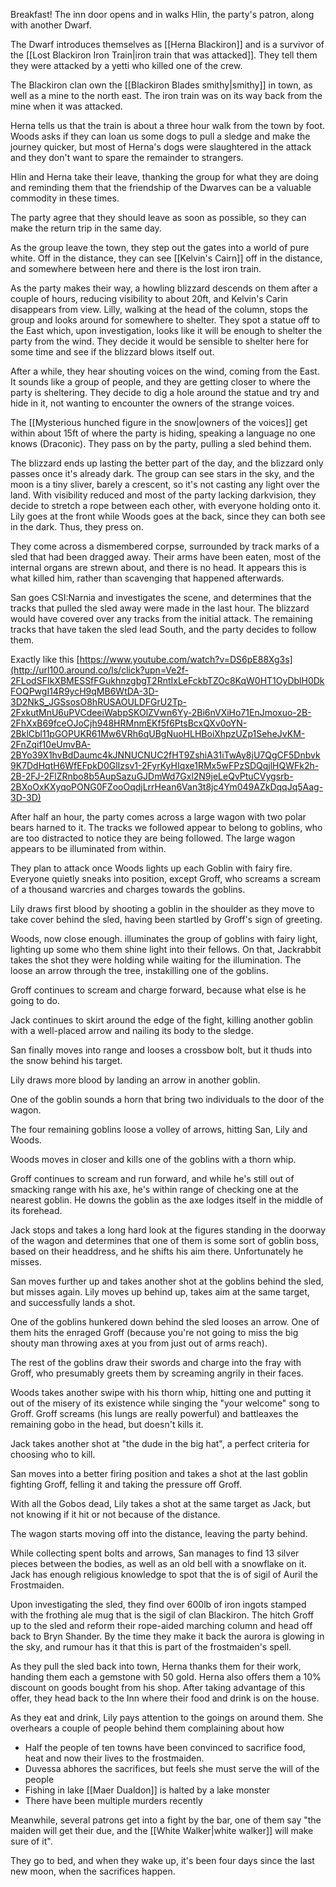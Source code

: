 Breakfast! The inn door opens and in walks Hlin, the party's patron, along with another Dwarf.  
  
The Dwarf introduces themselves as [[Herna Blackiron]] and is a survivor of the [[Lost Blackiron Iron Train|iron train that was attacked]]. They tell them they were attacked by a yetti who killed one of the crew.  
  
The Blackiron clan own the [[Blackiron Blades smithy|smithy]] in town, as well as a mine to the north east.  The iron train was on its way back from the mine when it was attacked.
  
Herna tells us that the train is about a three hour walk from the town by foot. Woods asks if they can loan us some dogs to pull a sledge and make the journey quicker, but most of Herna's dogs were slaughtered in the attack and they don't want to spare the remainder to strangers.  
  
Hlin and Herna take their leave, thanking the group for what they are doing and reminding them that the friendship of the Dwarves can be a valuable commodity in these times.  
  
The party agree that they should leave as soon as possible, so they can make the return trip in the same day.   
  
As the group leave the town, they step out the gates into a world of pure white. Off in the distance, they can see [[Kelvin's Cairn]] off in the distance, and somewhere between here and there is the lost iron train.  
  
As the party makes their way, a howling blizzard descends on them after a couple of hours, reducing visibility to about 20ft, and Kelvin's Carin disappears from view. Lilly, walking at the head of the column, stops the group and looks around for somewhere to shelter. They spot a statue off to the East which, upon investigation, looks like it will be enough to shelter the party from the wind. They decide it would be sensible to shelter here for some time and see if the blizzard blows itself out.
  
After a while, they hear shouting voices on the wind, coming from the East. It sounds like a group of people, and they are getting closer to where the party is sheltering. They decide to dig a hole around the statue and try and hide in it, not wanting to encounter the owners of the strange voices.  
  
The [[Mysterious hunched figure in the snow|owners of the voices]] get within about 15ft of where the party is hiding, speaking a language no one knows (Draconic). They pass on by the party, pulling a sled behind them.  
  
The blizzard ends up lasting the better part of the day, and the blizzard only passes once it's already dark. The group can see stars in the sky, and the moon is a tiny sliver, barely a crescent, so it's not casting any light over the land. With visibility reduced and most of the party lacking darkvision, they decide to stretch a rope between each other, with everyone holding onto it. Lily goes at the front while Woods goes at the back, since they can both see in the dark. Thus, they press on.  
  
They come across a dismembered corpse, surrounded by track marks of a sled that had been dragged away. Their arms have been eaten, most of the internal organs are strewn about, and there is no head. It appears this is what killed him, rather than scavenging that happened afterwards.  
  
San goes CSI:Narnia and investigates the scene, and determines that the tracks that pulled the sled away were made in the last hour. The blizzard would have covered over any tracks from the initial attack. The remaining tracks that have taken the sled lead South, and the party decides to follow them.  
  
Exactly like this [https://www.youtube.com/watch?v=DS6pE88Xg3s](http://url100.around.co/ls/click?upn=Ve2f-2FLodSFIkXBMESSfFGukhnzgbgT2RntIxLeFckbTZOc8KqW0HT1OyDblH0DkFOQPwgI14R9ycH9qMB6WtDA-3D-3D2NkS_JGSsosO8hRUSAOULDFGrU2Tp-2FxkutMnU6uPVCdeeiWabpSKOlZVwn6Yy-2Bi6nVXiHo71EnJmoxuo-2B-2FhXxB69fceOJoCjh948HRMnmEKf5f6PtsBcxQXv0oYN-2BklCbl11pGOPUKR61Mw6VRh6qUBgNuoHLHBoiXhpzUZp1SeheJvKM-2FnZqif10eUmvBA-2BYo39X1hvBdDaumc4kJNNUCNUC2fHT9ZshiA31iTwAy8jU7QgCF5Dnbvk9K7DdHqtH6WfEFpkD0GlIzsv1-2FyrKyHIqxe1RMx5wFPzSDQqjlHQWFk2h-2B-2FJ-2FlZRnbo8b5AupSazuGJDmWd7Gxl2N9jeLeQvPtuCVygsrb-2BXoOxKXyqoPONG0FZooOqdjLrrHean6Van3t8jc4Ym049AZkDqqJq5Aag-3D-3D)  
  
After half an hour, the party comes across a large wagon with two polar bears harned to it. The tracks we followed appear to belong to goblins, who are too distracted to notice they are being followed. The large wagon appears to be illuminated from within.  
  
They plan to attack once Woods lights up each Goblin with fairy fire. Everyone quietly sneaks into position, except Groff, who screams a scream of a thousand warcries and charges towards the goblins.  
  
Lily draws first blood by shooting a goblin in the shoulder as they move to take cover behind the sled, having been startled by Groff's sign of greeting.  
  
Woods, now close enough. illuminates the group of goblins with fairy light, lighting up some who them shine light into their fellows. On that, Jackrabbit takes the shot they were holding while waiting for the illumination. The loose an arrow through the tree, instakilling one of the goblins.  
  
Groff continues to scream and charge forward, because what else is he going to do.  
  
Jack continues to skirt around the edge of the fight, killing another goblin with a well-placed arrow and nailing its body to the sledge.  
  
San finally moves into range and looses a crossbow bolt, but it thuds into the snow behind his target.  
  
Lily draws more blood by landing an arrow in another goblin.  
  
One of the goblin sounds a horn that bring two individuals to the door of the wagon.  
  
The four remaining goblins loose a volley of arrows, hitting San, Lily and Woods.  
  
Woods moves in closer and kills one of the goblins with a thorn whip.  
  
Groff continues to scream and run forward, and while he's still out of smacking range with his axe, he's within range of checking one at the nearest goblin. He downs the goblin as the axe lodges itself in the middle of its forehead.  
  
Jack stops and takes a long hard look at the figures standing in the doorway of the wagon and determines that one of them is some sort of goblin boss, based on their headdress, and he shifts his aim there. Unfortunately he misses.  
  
San moves further up and takes another shot at the goblins behind the sled, but misses again. Lily moves up behind up, takes aim at the same target, and successfully lands a shot.  
  
One of the goblins hunkered down behind the sled looses an arrow. One of them hits the enraged Groff (because you're not going to miss the big shouty man throwing axes at you from just out of arms reach).  
  
The rest of the goblins draw their swords and charge into the fray with Groff, who presumably greets them by screaming angrily in their faces.  
  
Woods takes another swipe with his thorn whip, hitting one and putting it out of the misery of its existence while singing the "your welcome" song to Groff. Groff screams (his lungs are really powerful) and battleaxes the remaining gobo in the head, but doesn't kills it.  
  
Jack takes another shot at "the dude in the big hat", a perfect criteria for choosing who to kill.  
  
San moves into a better firing position and takes a shot at the last goblin fighting Groff, felling it and taking the pressure off Groff.  
  
With all the Gobos dead, Lily takes a shot at the same target as Jack, but not knowing if it hit or not because of the distance.  
  
The wagon starts moving off into the distance, leaving the party behind.  
  
While collecting spent bolts and arrows, San manages to find 13 silver pieces between the bodies, as well as an old bell with a snowflake on it. Jack has enough religious knowledge to spot that the is of sigil of Auril the Frostmaiden.  
  
Upon investigating the sled, they find over 600lb of iron ingots stamped with the frothing ale mug that is the sigil of clan Blackiron. The hitch Groff up to the sled and reform their rope-aided marching column and head off back to Bryn Shander. By the time they make it back the aurora is glowing in the sky, and rumour has it that this is part of the frostmaiden's spell.  
  
As they pull the sled back into town, Herna thanks them for their work, handing them each a gemstone with 50 gold. Herna also offers them a 10% discount on goods bought from his shop. After taking advantage of this offer, they head back to the Inn where their food and drink is on the house.  
  
As they eat and drink, Lily pays attention to the goings on around them. She overhears a couple of people behind them complaining about how

-   Half the people of ten towns have been convinced to sacrifice food, heat and now their lives to the frostmaiden.
-   Duvessa abhores the sacrifices, but feels she must serve the will of the people
-   Fishing in lake [[Maer Dualdon]] is halted by a lake monster
-   There have been multiple murders recently

  
Meanwhile, several patrons get into a fight by the bar, one of them say "the maiden will get their due, and the [[White Walker|white walker]] will make sure of it".
  
They go to bed, and when they wake up, it's been four days since the last new moon, when the sacrifices happen.